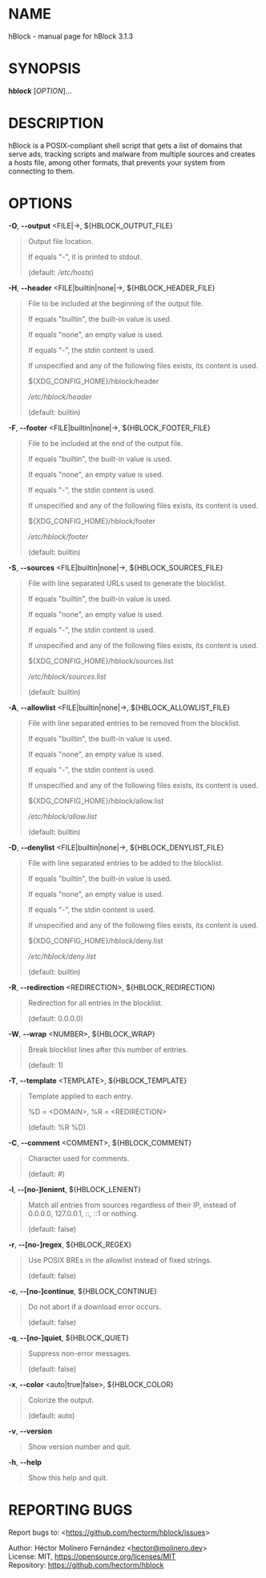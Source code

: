 # NAME

hBlock - manual page for hBlock 3.1.3

# SYNOPSIS

**hblock** \[*OPTION*\]...

# DESCRIPTION

hBlock is a POSIX-compliant shell script that gets a list of domains
that serve ads, tracking scripts and malware from multiple sources and
creates a hosts file, among other formats, that prevents your system
from connecting to them.

# OPTIONS

**-O**, **--output** &lt;FILE\|-&gt;, ${HBLOCK\_OUTPUT\_FILE}

> Output file location.
>
> If equals "-", it is printed to stdout.
>
> (default: */etc/hosts*)

**-H**, **--header** &lt;FILE\|builtin\|none\|-&gt;,
${HBLOCK\_HEADER\_FILE}

> File to be included at the beginning of the output file.
>
> If equals "builtin", the built-in value is used.
>
> If equals "none", an empty value is used.
>
> If equals "-", the stdin content is used.
>
> If unspecified and any of the following files exists, its content is
> used.
>
> ${XDG\_CONFIG\_HOME}/hblock/header
>
> */etc/hblock/header*
>
> (default: builtin)

**-F**, **--footer** &lt;FILE\|builtin\|none\|-&gt;,
${HBLOCK\_FOOTER\_FILE}

> File to be included at the end of the output file.
>
> If equals "builtin", the built-in value is used.
>
> If equals "none", an empty value is used.
>
> If equals "-", the stdin content is used.
>
> If unspecified and any of the following files exists, its content is
> used.
>
> ${XDG\_CONFIG\_HOME}/hblock/footer
>
> */etc/hblock/footer*
>
> (default: builtin)

**-S**, **--sources** &lt;FILE\|builtin\|none\|-&gt;,
${HBLOCK\_SOURCES\_FILE}

> File with line separated URLs used to generate the blocklist.
>
> If equals "builtin", the built-in value is used.
>
> If equals "none", an empty value is used.
>
> If equals "-", the stdin content is used.
>
> If unspecified and any of the following files exists, its content is
> used.
>
> ${XDG\_CONFIG\_HOME}/hblock/sources.list
>
> */etc/hblock/sources.list*
>
> (default: builtin)

**-A**, **--allowlist** &lt;FILE\|builtin\|none\|-&gt;,
${HBLOCK\_ALLOWLIST\_FILE}

> File with line separated entries to be removed from the blocklist.
>
> If equals "builtin", the built-in value is used.
>
> If equals "none", an empty value is used.
>
> If equals "-", the stdin content is used.
>
> If unspecified and any of the following files exists, its content is
> used.
>
> ${XDG\_CONFIG\_HOME}/hblock/allow.list
>
> */etc/hblock/allow.list*
>
> (default: builtin)

**-D**, **--denylist** &lt;FILE\|builtin\|none\|-&gt;,
${HBLOCK\_DENYLIST\_FILE}

> File with line separated entries to be added to the blocklist.
>
> If equals "builtin", the built-in value is used.
>
> If equals "none", an empty value is used.
>
> If equals "-", the stdin content is used.
>
> If unspecified and any of the following files exists, its content is
> used.
>
> ${XDG\_CONFIG\_HOME}/hblock/deny.list
>
> */etc/hblock/deny.list*
>
> (default: builtin)

**-R**, **--redirection** &lt;REDIRECTION&gt;, ${HBLOCK\_REDIRECTION}

> Redirection for all entries in the blocklist.
>
> (default: 0.0.0.0)

**-W**, **--wrap** &lt;NUMBER&gt;, ${HBLOCK\_WRAP}

> Break blocklist lines after this number of entries.
>
> (default: 1)

**-T**, **--template** &lt;TEMPLATE&gt;, ${HBLOCK\_TEMPLATE}

> Template applied to each entry.
>
> %D = &lt;DOMAIN&gt;, %R = &lt;REDIRECTION&gt;
>
> (default: %R %D)

**-C**, **--comment** &lt;COMMENT&gt;, ${HBLOCK\_COMMENT}

> Character used for comments.
>
> (default: \#)

**-l**, **--\[no-\]lenient**, ${HBLOCK\_LENIENT}

> Match all entries from sources regardless of their IP, instead of
> 0.0.0.0, 127.0.0.1, ::, ::1 or nothing.
>
> (default: false)

**-r**, **--\[no-\]regex**, ${HBLOCK\_REGEX}

> Use POSIX BREs in the allowlist instead of fixed strings.
>
> (default: false)

**-c**, **--\[no-\]continue**, ${HBLOCK\_CONTINUE}

> Do not abort if a download error occurs.
>
> (default: false)

**-q**, **--\[no-\]quiet**, ${HBLOCK\_QUIET}

> Suppress non-error messages.
>
> (default: false)

**-x**, **--color** &lt;auto\|true\|false&gt;, ${HBLOCK\_COLOR}

> Colorize the output.
>
> (default: auto)

**-v**, **--version**

> Show version number and quit.

**-h**, **--help**

> Show this help and quit.

# REPORTING BUGS

Report bugs to: &lt;https://github.com/hectorm/hblock/issues&gt;

  
Author: Héctor Molinero Fernández &lt;hector@molinero.dev&gt;  
License: MIT, https://opensource.org/licenses/MIT  
Repository: https://github.com/hectorm/hblock
